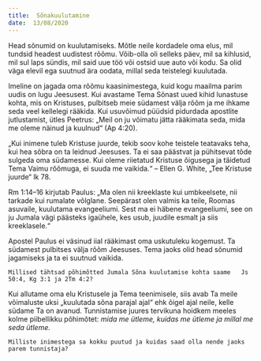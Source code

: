 ```yaml
---
title:  Sõnakuulutamine
date:  13/08/2020
---
```


Head sõnumid on kuulutamiseks. Mõtle neile kordadele oma elus, mil tundsid headest uudistest rõõmu. Võib-olla oli selleks päev, mil sa kihlusid, mil sul laps sündis, mil said uue töö või ostsid uue auto või kodu. Sa olid väga elevil ega suutnud ära oodata, millal seda teistelegi kuulutada.

Imeline on jagada oma rõõmu kaasinimestega, kuid kogu maailma parim uudis on lugu Jeesusest. Kui avastame Tema Sõnast uued kihid lunastuse kohta, mis on Kristuses, pulbitseb meie südamest välja rõõm ja me ihkame seda veel kellelegi rääkida. Kui usuvõimud püüdsid pidurdada apostlite jutlustamist, ütles Peetrus: „Meil on ju võimatu jätta rääkimata seda, mida me oleme näinud ja kuulnud“ (Ap 4:20).

„Kui inimene tuleb Kristuse juurde, tekib soov kohe teistele teatavaks teha, kui hea sõbra on ta leidnud Jeesuses. Ta ei saa päästvat ja pühitsevat tõde sulgeda oma südamesse. Kui oleme riietatud Kristuse õigusega ja täidetud Tema Vaimu rõõmuga, ei suuda me vaikida.“ – Ellen G. White, „Tee Kristuse juurde“ lk 78.

Rm 1:14–16 kirjutab Paulus: „Ma olen nii kreeklaste kui umbkeelsete, nii tarkade kui rumalate võlglane. Seepärast olen valmis ka teile, Roomas asuvaile, kuulutama evangeeliumi. Sest ma ei häbene evangeeliumi, see on ju Jumala vägi päästeks igaühele, kes usub, juudile esmalt ja siis kreeklasele.“

Apostel Paulus ei väsinud iial rääkimast oma uskutuleku kogemust. Ta südamest pulbitses välja rõõm Jeesuses. Tema jaoks olid head sõnumid jagamiseks ja ta ei suutnud vaikida.

`Millised tähtsad põhimõtted Jumala Sõna kuulutamise kohta saame  
Js 50:4, Kg 3:1 ja 2Tm 4:2?`

Kui allutame oma elu Kristusele ja Tema teenimisele, siis avab Ta meile võimaluste uksi „kuulutada sõna parajal ajal“ ehk õigel ajal neile, kelle südame Ta on avanud. Tunnistamise juures tervikuna hoidkem meeles kolme piibellikku põhimõtet: _mida me_ _ütleme, kuidas me ütleme ja millal me seda ütleme._

`Milliste inimestega sa kokku puutud ja kuidas saad olla nende jaoks parem tunnistaja?`
